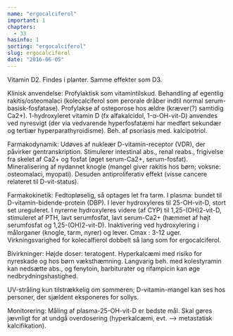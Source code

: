 ```yaml
---
name: "ergocalciferol"
important: 1
chapters:
  - 33
hasinfo: 1
sorting: "ergocalciferol"
slug: ergocalciferol
date: "2016-06-05"
---
```


Vitamin D2. Findes i planter. Samme effekter som D3.

Klinisk anvendelse: Profylaktisk som vitamintilskud. Behandling af egentlig
rakitis/osteomalaci (kolecalciferol som perorale dråber indtil normal
serum-basisk-fosfatase). Profylakse af osteporose hos ældre (kræver(?) samtidig
Ca2+). 1-hydroxyleret vitamin D (fx alfakalcidol, 1-α-OH-vit-D) anvendes ved
nyresvigt (der via vedvarende hyperfosfatæmi har medført sekundær og tertiær
hyperparathyroidisme). Beh. af psoriasis med. kalcipotriol.

Farmakodynamik: Udøves af nukleær D-vitamin-receptor (VDR), der påvirker
gentranskription. Stimulerer intestinal abs., renal reabs., frigivelse fra
skelet af Ca2+ og fosfat (øget serum-Ca2+, serum-fosfat). Mineralisering af
nydannet knogle (mangel giver rakitis hos børn; voksne: osteomalaci, myopati).
Desuden antiproliferativ effekt (visse cancere relateret til D-vit-status).

Farmakokinetik: Fedtopløselig, så optages let fra tarm. I plasma: bundet til
D-vitamin-bidende-protein (DBP). I lever hydroxyleres til 25-OH-vit-D, stort set
ureguleret. I nyrerne hydroxyleres videre (af CYP) til 1,25-(OH)2-vit-D,
stimuleret af PTH, lavt serumfosfat, lavt serum-Ca2+ (hæmmet af højt serumfosfat
og 1,25-(OH)2-vit-D). Inaktivering ved hydroxylering i målorganer (knogle, tarm,
nyrer) og lever. Cmax : 3-12 uger. Virkningsvarighed for kolecalfierol dobbelt
så lang som for ergocalciferol.

Bivirkninger: Højde doser: teratogent. Hyperkalcæmi med risiko for nyreskade og
hos børn væksthæmning. Langvarig beh. med kolestyramin kan nedsætte abs., og
fenytoin, barbiturater og rifampicin kan øge nedbrydningshastighed.

UV-stråling kun tilstrækkelig om sommeren; D-vitamin-mangel kan ses hos
personer, der sjældent eksponeres for sollys.

Monitorering: Måling af plasma-25-OH-vit-D er bedste mål. Skal gøres jævnligt
for at undgå overdosering (hyperkalcæmi, evt. --> metastatisk kalcifikation).
